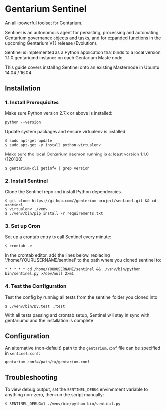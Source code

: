 # Gentarium Sentinel

An all-powerful toolset for Gentarium.

Sentinel is an autonomous agent for persisting, processing and automating Gentarium governance objects and tasks, and for expanded functions in the upcoming Gentarium V13 release (Evolution).

Sentinel is implemented as a Python application that binds to a local version 1.1.0 gentariumd instance on each Gentarium Masternode.

This guide covers installing Sentinel onto an existing Masternode in Ubuntu 14.04 / 16.04.

## Installation

### 1. Install Prerequisites

Make sure Python version 2.7.x or above is installed:

    python --version

Update system packages and ensure virtualenv is installed:

    $ sudo apt-get update
    $ sudo apt-get -y install python-virtualenv

Make sure the local Gentarium daemon running is at least version 1.1.0 (120100)

    $ gentarium-cli getinfo | grep version

### 2. Install Sentinel

Clone the Sentinel repo and install Python dependencies.

    $ git clone https://github.com//genterium-project/sentinel.git && cd sentinel
    $ virtualenv ./venv
    $ ./venv/bin/pip install -r requirements.txt

### 3. Set up Cron

Set up a crontab entry to call Sentinel every minute:

    $ crontab -e

In the crontab editor, add the lines below, replacing '/home/YOURUSERNAME/sentinel' to the path where you cloned sentinel to:

    * * * * * cd /home/YOURUSERNAME/sentinel && ./venv/bin/python bin/sentinel.py >/dev/null 2>&1

### 4. Test the Configuration

Test the config by running all tests from the sentinel folder you cloned into

    $ ./venv/bin/py.test ./test

With all tests passing and crontab setup, Sentinel will stay in sync with gentariumd and the installation is complete

## Configuration

An alternative (non-default) path to the `gentarium.conf` file can be specified in `sentinel.conf`:

    gentarium_conf=/path/to/gentarium.conf

## Troubleshooting

To view debug output, set the `SENTINEL_DEBUG` environment variable to anything non-zero, then run the script manually:

    $ SENTINEL_DEBUG=1 ./venv/bin/python bin/sentinel.py